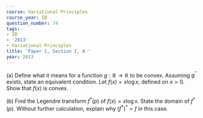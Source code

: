 ```yaml
---
course: Variational Principles
course_year: IB
question_number: 74
tags:
- IB
- '2013'
- Variational Principles
title: 'Paper 1, Section I, A '
year: 2013
---
```




(a) Define what it means for a function $g: \mathbb{R} \rightarrow \mathbb{R}$ to be convex. Assuming $g^{\prime \prime}$ exists, state an equivalent condition. Let $f(x)=x \log x$, defined on $x>0$. Show that $f(x)$ is convex.

(b) Find the Legendre transform $f^{*}(p)$ of $f(x)=x \log x$. State the domain of $f^{*}(p)$. Without further calculation, explain why $\left(f^{*}\right)^{*}=f$ in this case.